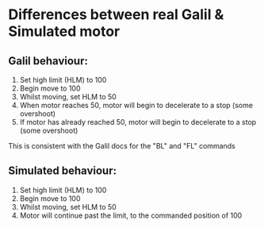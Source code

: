 # Differences between real Galil & Simulated motor

## Galil behaviour:

1. Set high limit (HLM) to 100
2. Begin move to 100
3. Whilst moving, set HLM to 50
4. When motor reaches 50, motor will begin to decelerate to a stop (some overshoot)
5. If motor has already reached 50, motor will begin to decelerate to a stop (some overshoot)

This is consistent with the Galil docs for the "BL" and "FL" commands


## Simulated behaviour:

1. Set high limit (HLM) to 100
2. Begin move to 100
3. Whilst moving, set HLM to 50
4. Motor will continue past the limit, to the commanded position of 100